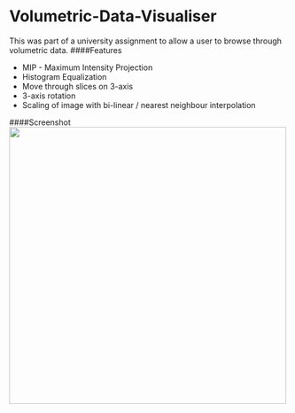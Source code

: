 # Volumetric-Data-Visualiser
This was part of a university assignment to allow a user to browse through volumetric data.
####Features
* MIP - Maximum Intensity Projection
* Histogram Equalization
* Move through slices on 3-axis
* 3-axis rotation
* Scaling of image with bi-linear / nearest neighbour interpolation

####Screenshot
<img src="https://i.imgur.com/rKyhTUD.png" width="500"/>
